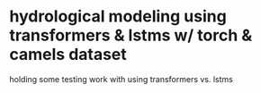 # hydrological modeling using transformers & lstms w/ torch & camels dataset

holding some testing work with using transformers vs. lstms
